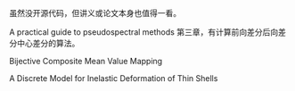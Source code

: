 虽然没开源代码，但讲义或论文本身也值得一看。

A practical guide to pseudospectral methods 第三章，有计算前向差分后向差分中心差分的算法。

Bijective Composite Mean Value Mapping

A Discrete Model for Inelastic Deformation of Thin Shells